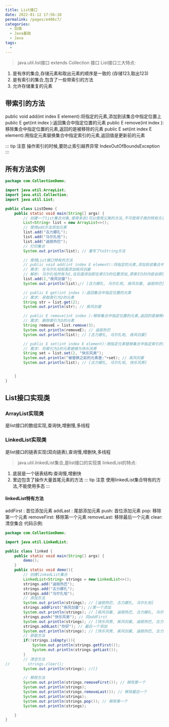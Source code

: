```yaml
---
title: List接口
date: 2022-01-12 17:56:18
permalink: /pages/e486c7/
categories:
  - 后端
  - Java基础
  - Java
tags:
  - 
---
```


> java.util.list接口 extends Collection 接口
List接口三大特点:
1. 是有序的集合,存储元素和取出元素的顺序是一致的 (存储123,取出123)
2. 是有索引的集合,包含了一些带索引的方法
3. 允许存储重复的元素

## 带索引的方法
public void add(int index E element):将指定的元素,添加到该集合中指定位置上
public E get(int index ):返回集合中指定位置的元素
public E remove(int index ):移除集合中指定位置的元素,返回的是被移除的元素
public E set(int index E element):用指定元素替换集合中指定索引的元素,返回值是更新前的元素

::: tip 注意
操作索引的时候,要防止索引越界异常 IndexOutOfBoundsException
::: 

## 所有方法实例
``` java
package com.CollectionDemo;

import java.util.ArrayList;
import java.util.Collection;
import java.util.List;

public class ListDemo {
    public static void main(String[] args) {
        // 创建一个list集合对象,使用多态(可以使用父类的方法,不可使用子类的特有方法,传参时方便)
        List<String> list = new ArrayList<>();
        // 使用add方法添加元素
        list.add("古力娜扎");
        list.add("马尔扎哈");
        list.add("迪丽热巴");
        // 打印集合
        System.out.println(list); // 重写了toString方法

        // 使用List接口特有的方法
        // public void add(int index E element):将指定的元素,添加到该集合中指定位置上
        // 需求: 在马尔扎哈前面添加疾风剑豪
        // 解析: 马尔扎哈所有为2,在后面添加即在索引3的位置添加,原索引3的内容会顺位后移
        list.add(2,"疾风剑豪");
        System.out.println(list);// [古力娜扎, 马尔扎哈, 疾风剑豪, 迪丽热巴]

        // public E get(int index ):返回集合中指定位置的元素
        // 需求: 获取索引为2的元素
        String str = list.get(2);
        System.out.println(str); // 疾风剑豪

        // public E remove(int index ):移除集合中指定位置的元素,返回的是被移除的元素
        // 需求: 删除索引为3的元素
        String removeE = list.remove(3);
        System.out.println(removeE); // 迪丽热巴
        System.out.println(list); // [古力娜扎, 马尔扎哈, 疾风剑豪]

        // public E set(int index E element):用指定元素替换集合中指定索引的元素,返回值是更新前的元素
        // 需求: 将索引为2的元素替换为快乐风男
        String set = list.set(2, "快乐风男");
        System.out.println("被替换之前的元素是:"+set); // 疾风剑豪
        System.out.println(list); // [古力娜扎, 马尔扎哈, 快乐风男]


    }
}
```

## List接口实现类

### ArrayList实现类
是list接口的数组实现,查询快,增删慢,多线程
### LinkedList实现类
是list接口的链表实现(双向链表),查询慢,增删快,多线程
> java.util.linkedList集合,是list接口的实现类
linkedList的特点:
1. 底层是一个链表结构:查询慢,增删快
2. 里边包含了操作大量首尾元素的方法
::: tip 注意
使用linkedList集合特有的方法,不能使用多态
:::
#### linkedList特有方法
addFirst : 首位添加元素
addLast : 尾部添加元素
push: 首位添加元素
pop: 移除第一个元素
removeFirst: 移除第一个元素
removeLast: 移除最后一个元素
clear: 清空集合
代码示例:
```java
package com.CollectionDemo;

import java.util.LinkedList;

public class linked {
    public static void main(String[] args) {
        demo();
    }
    public static void demo(){
        // 创建linkedList集合
        LinkedList<String> strings = new LinkedList<>();
        strings.add("迪丽热巴");
        strings.add("古力娜扎");
        strings.add("马尔扎哈");
        // 添加方法
        System.out.println(strings); // [迪丽热巴, 古力娜扎, 马尔扎哈]
        strings.addFirst("疾风剑豪"); //第一个添加
        System.out.println(strings); // [疾风剑豪, 迪丽热巴, 古力娜扎, 马尔扎哈]
        strings.push("快乐风男"); // 同addFirst
        System.out.println(strings); // [快乐风男, 疾风剑豪, 迪丽热巴, 古力娜扎, 马尔扎哈]
        strings.addLast("你好"); // 最后一个添加
        System.out.println(strings); // [快乐风男, 疾风剑豪, 迪丽热巴, 古力娜扎, 马尔扎哈, 你好]
        // 获取方法
        if(!strings.isEmpty()){
            System.out.println(strings.getFirst());
            System.out.println(strings.getLast());
        }
        // 清空方法
//        strings.clear();
        System.out.println(strings); //[]

        // 移除方法
        System.out.println(strings.removeFirst()); // 移除第一个
        System.out.println(strings);
        System.out.println(strings.removeLast()); // 移除最后一个
        System.out.println(strings);
        System.out.println(strings.pop()); // 移除第一个
        System.out.println(strings);

    }
}

```